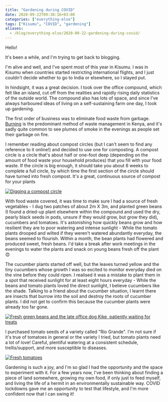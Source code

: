 ```yaml
---
title: "Gardening during COVID"
date: 2020-09-22T09:30:16+03:00
categories: ["everything-else"]
tags: ["Kisumu", "COVID", "gardening"]
aliases:
  - /blog/everything-else/2020-09-22-gardening-during-covid/
---
```


Hello!

It's been a while, and I'm trying to get back to blogging.

I'm alive and well, and I've spent most of this year in Kisumu. I was in Kisumu when countries started restricting international flights, and I just couldn't decide whether to go to India or elsewhere, so I stayed put.

In hindsight, it was a great decision. I took over the office compound, which felt like an island, cut off from the realities and rapidly rising daily statistics of the outside world. The compound also has lots of space, and since I've always harboured ideas of living on a self-sustaining farm one day, I took up gardening.

The first order of business was to eliminate food waste from garbage. [Burning](https://www.standardmedia.co.ke/commentary/article/2001305795/why-we-must-urgently-stop-burning-our-waste) is the predominant method of waste management in Kenya, and it's sadly quite common to see plumes of smoke in the evenings as people set their garbage on fire.

I remember reading about compost circles (but I can't seem to find any reference to it online!) and decided to use one for composting. A compost circle is a circle that's about half or one-foot deep (depending on the amount of food waste your household produces) that you fill with your food waste. If the circle is big enough, it should take you about 6 weeks to complete a full circle, by which time the first section of the circle should have turned into fresh compost. It's a great, continuous source of compost for your plants

[![Digging a compost circle](/images/blog/2020-09-22-gardening/compost-circle.jpg)](/images/blog/2020-09-22-gardening/compost-circle.jpg)

With food waste covered, it was time to make sure I had a source of fresh vegetables - I dug two patches of about 2m X 3m, and planted green beans (I found a dried-up plant elsewhere within the compound and used the dry, pearly black seeds in pods, unsure if they would grow, but grow they did), cucumbers and tomatoes. It's astonishing how quickly beans grow and how resilient they are to poor watering and intense sunlight - While the tomato plants drooped and wilted if they weren't watered abundantly everyday, the beans seemed to flourish. Within a month, the bean plants had flowered and produced sweet, fresh beans. I'd take a break after work meetings in the evenings to water the plants and snack on young beans fresh off the plant 😍

The cucumber plants started off well, but the leaves turned yellow and the tiny cucumbers whose growth I was so excited to monitor everyday died on the vine before they could ripen. I realised it was a mistake to plant them in a spot that received sunlight for at least eight hours everyday - While the beans and tomato plants loved the direct sunlight, I believe cucumbers like the shade. Talking to a friend about the cucumber situation, I learnt there are insects that burrow into the soil and destroy the roots of cucumber plants. I did not get to confirm this because the cucumber plants were already too far gone.

[![Fresh green beans and the late office dog Kike, patiently waiting for treats](/images/blog/2020-09-22-gardening/beans.jpg)](/images/blog/2020-09-22-gardening/beans.jpg)

I purchased tomato seeds of a variety called "Rio Grande". I'm not sure if it's true of tomatoes in general or the variety I tried, but tomato plants need a lot of love! Careful, plentiful watering at a consistent schedule, trellis/support, and more susceptible to diseases.

[![Fresh tomatoes](/images/blog/2020-09-22-gardening/tomatoes.jpg)](/images/blog/2020-09-22-gardening/tomatoes.jpg)

Gardening is such a joy, and I'm so glad I had the opportunity and the space to experiment with it. For a few years now, I've been thinking about finding a piece of land somewhere, growing my own food, if only just to feed myself, and living the life of a hermit in an environmentally sustainable way. COVID lockdowns gave me an opportunity to test that lifestyle, and I'm more confident now that I can swing it!